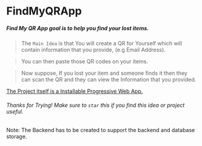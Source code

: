 # FindMyQRApp
##### Find My QR App goal is to help you find your lost items.

> The `Main Idea` is that You will create a QR for Yourself which will contain information that you provide, (e.g Email Address).

> You can then paste those QR codes on your items.

> Now suppose, If you lost your item and someone finds it then they can scan the QR and they can view the Information that you provided.

[The Project itself is a Installable Progressive Web App.](https://findmyqr.netlify.app/ "FindMyQR App")

###### Thanks for Trying! Make sure to `star` this if you find this idea or project useful.

[^note]:
Note: The Backend has to be created to support the backend and database storage.
